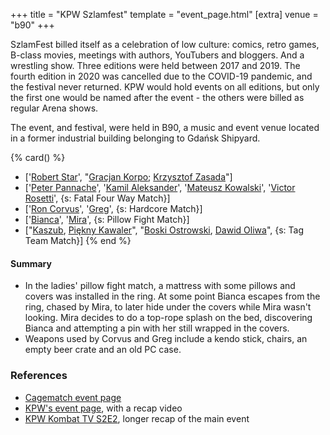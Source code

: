 +++
title = "KPW Szlamfest"
template = "event_page.html"
[extra]
venue = "b90"
+++

SzlamFest billed itself as a celebration of low culture: comics, retro games, B-class movies, meetings with authors, YouTubers and bloggers. And a wrestling show. Three editions were held between 2017 and 2019. The fourth edition in 2020 was cancelled due to the COVID-19 pandemic, and the festival never returned. KPW would hold events on all editions, but only the first one would be named after the event - the others were billed as regular Arena shows.

The event, and festival, were held in B90, a music and event venue located in a former industrial building belonging to Gdańsk Shipyard.

{% card() %}
- ['[Robert Star](@/w/robert-star.md)', "[Gracjan Korpo](@/w/gracjan-korpo.md); [Krzysztof
    Zasada](@/w/krzysztof-zasada.md)"]
- ['[Peter Pannache](@/w/peter-pannache.md)', '[Kamil Aleksander](@/w/kamil-aleksander.md)',
  '[Mateusz Kowalski](@/w/mateusz-kowalski.md)', '[Victor Rosetti](@/w/rosetti.md)',
  {s: Fatal Four Way Match}]
- ['[Ron Corvus](@/w/ron-corvus.md)', '[Greg](@/w/greg.md)', {s: Hardcore Match}]
- ['[Bianca](@/w/bianca.md)', '[Mira](@/w/mira.md)', {s: Pillow Fight Match}]
- ["[Kaszub](@/w/kaszub.md), [Piękny Kawaler](@/w/piekny-kawaler.md)", "[Boski Ostrowski](@/w/ostrowski.md),
    [Dawid Oliwa](@/w/dawid-oliwa.md)", {s: Tag Team Match}]
{% end %}

#### Summary

* In the ladies' pillow fight match, a mattress with some pillows and covers was installed in the ring. At some point Bianca escapes from the ring, chased by Mira, to later hide under the covers while Mira wasn't looking. Mira decides to do a top-rope splash on the bed, discovering Bianca and attempting a pin with her still wrapped in the covers.
* Weapons used by Corvus and Greg include a kendo stick, chairs, an empty beer crate and an old PC case.

### References

* [Cagematch event page](https://www.cagematch.net/?id=1&nr=175305)
* [KPW's event page](https://kpwrestling.pl/events/kpw-szlamfest/), with a recap video
* [KPW Kombat TV S2E2](https://www.youtube.com/watch?v=u3fl_RbZFCo), longer recap of the main event
